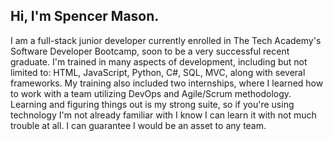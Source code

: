 ## Hi, I'm Spencer Mason.

I am a full-stack junior developer currently enrolled in The Tech Academy's Software Developer Bootcamp, soon to be a very successful recent graduate. I'm trained in many aspects of development, including but not limited to: HTML, JavaScript, Python, C#, SQL, MVC, along with several frameworks.
My training also included two internships, where I learned how to work with a team utilizing DevOps and Agile/Scrum methodology. Learning and figuring things out is my strong suite, so if you're using technology I'm not already familiar with I know I can learn it with not much trouble at all.
I can guarantee I would be an asset to any team.

<!--
**Spencer-Mason/Spencer-Mason** is a ✨ _special_ ✨ repository because its `README.md` (this file) appears on your GitHub profile.

Here are some ideas to get you started:

- 🔭 I’m currently working on ...
- 🌱 I’m currently learning ...
- 👯 I’m looking to collaborate on ...
- 🤔 I’m looking for help with ...
- 💬 Ask me about ...
- 📫 How to reach me: ...
- 😄 Pronouns: ...
- ⚡ Fun fact: ...
-->
